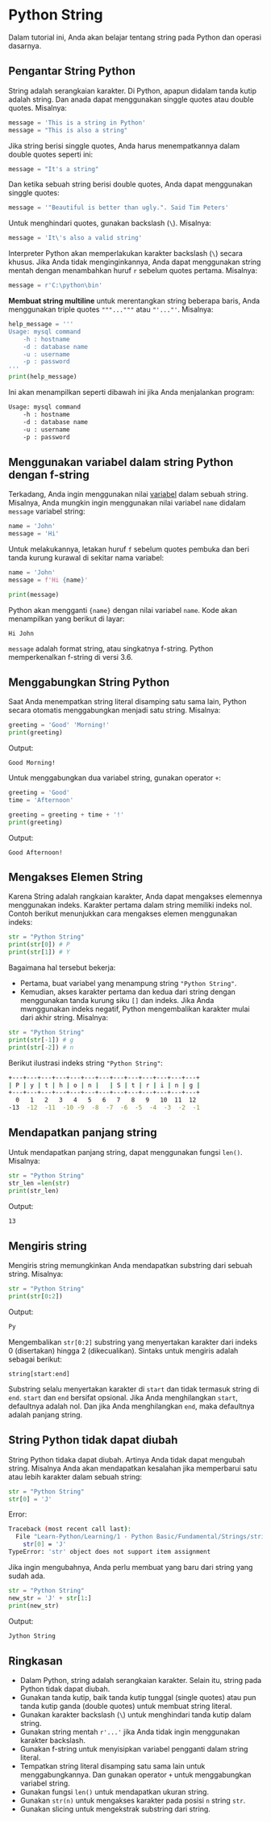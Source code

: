# Python String

Dalam tutorial ini, Anda akan belajar tentang string pada Python dan operasi dasarnya.

## Pengantar String Python
String adalah serangkaian karakter. Di Python, apapun didalam tanda kutip adalah string. Dan anada dapat menggunakan singgle quotes atau double quotes. Misalnya:
```python
message = 'This is a string in Python'
message = "This is also a string"
```
Jika string berisi singgle quotes, Anda harus menempatkannya dalam double quotes seperti ini:
```python
message = "It's a string"
```
Dan ketika sebuah string berisi double quotes, Anda dapat menggunakan singgle quotes:
```python
message = '"Beautiful is better than ugly.". Said Tim Peters'
```
Untuk menghindari quotes, gunakan backslash (`\`). Misalnya:
```python
message = 'It\'s also a valid string'
```
Interpreter Python akan memperlakukan karakter backslash (`\`) secara khusus. Jika Anda tidak menginginkannya, Anda dapat menggunakan string mentah dengan menambahkan huruf `r` sebelum quotes pertama. Misalnya:
```python
message = r'C:\python\bin'
```
**Membuat string multiline**
untuk merentangkan string beberapa baris, Anda menggunakan triple quotes `"""..."""` atau `"'..."'`. Misalnya:

```python
help_message = '''
Usage: mysql command
    -h : hostname
    -d : database name
    -u : username
    -p : password
'''
print(help_message)
```
Ini akan menampilkan seperti dibawah ini jika Anda menjalankan program:
```bash
Usage: mysql command
    -h : hostname
    -d : database name
    -u : username
    -p : password
```

## Menggunakan variabel dalam string Python dengan f-string
Terkadang, Anda ingin menggunakan nilai [variabel](../Variables/Variables.md) dalam sebuah string.
Misalnya, Anda mungkin ingin menggunakan nilai variabel `name` didalam `message` variabel string:

```python
name = 'John'
message = 'Hi'
```
Untuk melakukannya, letakan huruf `f` sebelum quotes pembuka dan beri tanda kurung kurawal di sekitar nama variabel:
```python
name = 'John'
message = f'Hi {name}'

print(message)
```
Python akan mengganti `{name}` dengan nilai variabel `name`. Kode akan menampilkan yang berikut di layar:
```text
Hi John
```
`message` adalah format string, atau singkatnya f-string. Python memperkenalkan f-string di versi 3.6.

## Menggabungkan String Python
Saat Anda menempatkan string literal disamping satu sama lain, Python secara otomatis menggabungkan menjadi satu string. Misalnya:
```python
greeting = 'Good' 'Morning!'
print(greeting)
```
Output:
```text
Good Morning!
```
Untuk menggabungkan dua variabel string, gunakan operator `+`:
```python
greeting = 'Good'
time = 'Afternoon'

greeting = greeting + time + '!'
print(greeting)
```
Output:
```text
Good Afternoon!
```

## Mengakses Elemen String
Karena String adalah rangkaian karakter, Anda dapat mengakses elemennya menggunakan indeks. Karakter pertama dalam string memiliki indeks nol.
Contoh berikut menunjukkan cara mengakses elemen menggunakan indeks:
```python
str = "Python String"
print(str[0]) # P
print(str[1]) # Y
```
Bagaimana hal tersebut bekerja:
- Pertama, buat variabel yang menampung string `"Python String"`.
- Kemudian, akses karakter pertama dan kedua dari string dengan menggunakan tanda kurung siku `[]` dan indeks.
  Jika Anda mwnggunakan indeks negatif, Python mengembalikan karakter mulai dari akhir string. Misalnya:
```python
str = "Python String"
print(str[-1]) # g
print(str[-2]) # n
```
Berikut ilustrasi indeks string `"Python String"`:
```bash
+---+---+---+---+---+---+---+---+---+---+---+---+---+
| P | y | t | h | o | n |   | S | t | r | i | n | g |
+---+---+---+---+---+---+---+---+---+---+---+---+---+
  0   1   2   3   4   5   6   7   8   9   10  11  12
-13  -12  -11  -10 -9  -8  -7  -6  -5  -4  -3  -2  -1
```

## Mendapatkan panjang string
Untuk mendapatkan panjang string, dapat menggunakan fungsi `len()`. Misalnya:
```python
str = "Python String"
str_len =len(str)
print(str_len)
```
Output:
```bash
13
```
## Mengiris string
Mengiris string memungkinkan Anda mendapatkan substring dari sebuah string. Misalnya:
```python
str = "Python String"
print(str[0:2])
```
Output:
```bash
Py
```
Mengembalikan `str[0:2]` substring yang menyertakan karakter dari indeks 0 (disertakan) hingga 2 (dikecualikan).
Sintaks untuk mengiris adalah sebagai berikut:
```text
string[start:end]
```
Substring selalu menyertakan karakter di `start` dan tidak termasuk string di `end`.
`start` dan `end` bersifat opsional. Jika Anda menghilangkan `start`, defaultnya adalah nol. Dan jika Anda menghilangkan `end`, maka defaultnya adalah panjang string.

## String Python tidak dapat diubah
String Python tidaka dapat diubah. Artinya Anda tidak dapat mengubah string. Misalnya Anda akan mendapatkan kesalahan jika memperbarui satu atau lebih karakter dalam sebuah string:
```python
str = "Python String"
str[0] = 'J'
```
Error:
```bash
Traceback (most recent call last):
  File "Learn-Python/Learning/1 - Python Basic/Fundamental/Strings/string.py", line 2, in <module>
    str[0] = 'J'
TypeError: 'str' object does not support item assignment
```
Jika ingin mengubahnya, Anda perlu membuat yang baru dari string yang sudah ada.
```python
str = "Python String"
new_str = 'J' + str[1:]
print(new_str)
```
Output:
```bash
Jython String
```

## Ringkasan
- Dalam Python, string adalah serangkaian karakter. Selain itu, string pada Python
tidak dapat diubah.
- Gunakan tanda kutip, baik tanda kutip tunggal (single quotes) atau pun tanda
kutip ganda (double quotes) untuk membuat string literal.
- Gunakan karakter backslash (`\`) untuk menghindari tanda kutip dalam string.
- Gunakan string mentah `r'...'` jika Anda tidak ingin menggunakan karakter backslash.
- Gunakan f-string untuk menyisipkan variabel pengganti dalam string literal.
- Tempatkan string literal disamping satu sama lain untuk menggabungkannya. Dan gunakan operator `+` untuk menggabungkan variabel string.
- Gunakan fungsi `len()` untuk mendapatkan ukuran string.
- Gunakan `str(n)` untuk mengakses karakter pada posisi `n` string `str`.
- Gunakan slicing untuk mengekstrak substring dari string.